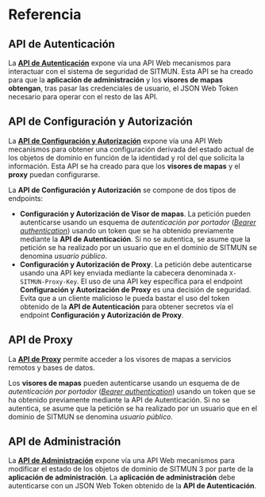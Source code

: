 # Referencia

## API de Autenticación

La **[API de Autenticación](https://sitmun-backend-core.herokuapp.com/swagger-ui/index.html?urls.primaryName=API%20de%20Autenticaci%C3%B3n)** expone vía una API Web mecanismos para interactuar con el sistema de seguridad de SITMUN. 
Esta API se ha creado para que la **aplicación de administración** y los **visores de mapas obtengan**, 
tras pasar las credenciales de usuario, el JSON Web Token necesario para operar con el resto de las API.

## API de Configuración y Autorización

La **[API de Configuración y Autorización](https://sitmun-backend-core.herokuapp.com/swagger-ui/index.html?urls.primaryName=API%20de%20Configuraci%C3%B3n%20y%20Autorizaci%C3%B3n)** 
expone vía una API Web mecanismos para obtener una configuración derivada del estado actual de los objetos de dominio 
en función de la identidad y rol del que solicita la información. 
Esta API se ha creado para que los **visores de mapas** y el **proxy** puedan configurarse.

La **API de Configuración y Autorización** se compone de dos tipos de endpoints:

- **Configuración y Autorización de Visor de mapas**. 
  La petición pueden autenticarse usando un esquema de *autenticación por portador* 
  ([*Bearer authentication*](https://swagger.io/docs/specification/authentication/bearer-authentication/)) 
  usando un token que se ha obtenido previamente mediante la **API de Autenticación**.
  Si no se autentica, se asume que la petición se ha realizado por un usuario que en el dominio de SITMUN se denomina 
  *usuario público*.
- **Configuración y Autorización de Proxy**. 
  La petición debe autenticarse usando una API key enviada mediante la cabecera denominada `X-SITMUN-Proxy-Key`.
  El uso de una API key específica para el endpoint **Configuración y Autorización de Proxy** es una decisión de seguridad.
  Evita que a un cliente malicioso le pueda bastar el uso del token obtenido de la **API de Autenticación** 
  para obtener secretos vía el endpoint **Configuración y Autorización de Proxy**.

## API de Proxy

La **[API de Proxy](https://sitmun-backend-core.herokuapp.com/swagger-ui/index.html?urls.primaryName=API%20del%20Proxy)** 
permite acceder a los visores de mapas a servicios remotos y bases de datos.

Los **visores de mapas** pueden autenticarse usando un esquema de de *autenticación por portador* 
([*Bearer authentication*](https://swagger.io/docs/specification/authentication/bearer-authentication/)) 
usando un token que se ha obtenido previamente mediante la API de Autenticación.
Si no se autentica, se asume que la petición se ha realizado por un usuario que en el dominio de SITMUN se denomina 
*usuario público*.

## API de Administración

La **[API de Administración](https://sitmun-backend-core.herokuapp.com/swagger-ui/index.html?urls.primaryName=API%20de%20Administraci%C3%B3n)** expone vía una API Web mecanismos para modificar el estado de los objetos de dominio 
de SITMUN 3 por parte de la **aplicación de administración**.
La **aplicación de administración** debe autenticarse con un JSON Web Token obtenido de la **API de Autenticación**.
